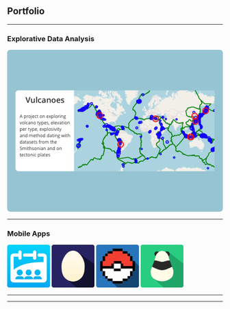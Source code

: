 ## Portfolio

---

### Explorative Data Analysis

[<img src="assets/volcanoes.png?raw=true">](notebooks/volcanoes.pdf)

---

### Mobile Apps

[<img src="assets/appstore.png" width="100">](https://apps.apple.com/us/app/planning-pal/id1493210386) [<img src="assets/appstore-odd.png" width="100"/>](https://apps.apple.com/us/app/odd-stories/id1529864346) [<img src="assets/appstore-poke.png" width="100"/>](https://apps.apple.com/us/app/poketunes/id1531451786) [<img src="assets/playstore.png" width="100"/>](https://play.google.com/store/apps/details?id=com.dutchappfarm.panda_punten)

---




---
